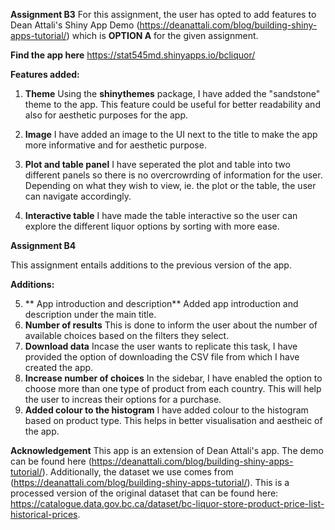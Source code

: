 **Assignment B3**
For this assignment, the user has opted to add features to Dean Attali's Shiny App Demo (https://deanattali.com/blog/building-shiny-apps-tutorial/) which is **OPTION A** for the given assignment.

**Find the app here**
https://stat545md.shinyapps.io/bcliquor/

**Features added:**

1. **Theme** Using the **shinythemes** package, I have added the "sandstone" theme to the app. This feature could be useful for better readability and also for aesthetic purposes for the app.

2. **Image** I have added an image to the UI next to the title to make the app more informative and for aesthetic purpose.

3. **Plot and table panel** I have seperated the plot and table into two different panels so there is no overcrowrding of information for the user. Depending on what they wish to view, ie. the plot or the table, the user can navigate accordingly.

4. **Interactive table** I have made the table interactive so the user can explore the different liquor options by sorting with more ease.

**Assignment B4** 

This assignment entails additions to the previous version of the app. 

**Additions:**

5. ** App introduction and description** Added app introduction and description under the main title. 
6. **Number of results** This is done to inform the user about the number of available choices based on the filters they select. 
7. **Download data** Incase the user wants to replicate this task, I have provided the option of downloading the CSV file from which I have created the app.
8. **Increase number of choices** In the sidebar, I have enabled the option to choose more than one type of product from each country. This will help the user to increas their options for a purchase. 
9. **Added colour to the histogram** I have added colour to the histogram based on product type. This helps in better visualisation and aestheic of the app. 

**Acknowledgement**
This app is an extension of Dean Attali's app. The demo can be found here (https://deanattali.com/blog/building-shiny-apps-tutorial/). Additionally, the dataset we use comes from (https://deanattali.com/blog/building-shiny-apps-tutorial/). This is a processed version of the original dataset that can be found here: https://catalogue.data.gov.bc.ca/dataset/bc-liquor-store-product-price-list-historical-prices.
